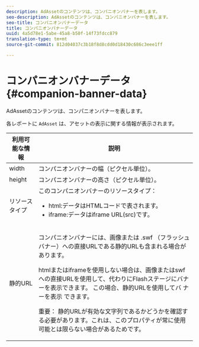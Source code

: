 ```yaml
---
description: AdAssetのコンテンツは、コンパニオンバナーを表します。
seo-description: AdAssetのコンテンツは、コンパニオンバナーを表します。
seo-title: コンパニオンバナーデータ
title: コンパニオンバナーデータ
uuid: 4a5d78e1-5abe-45a8-b50f-14f73fdcc879
translation-type: tm+mt
source-git-commit: 812d04037c3b18f8d8cdd0d18430c686c3eee1ff

---
```



# コンパニオンバナーデータ {#companion-banner-data}

AdAssetのコンテンツは、コンパニオンバナーを表します。

<!--<a id="section_D730B4FD6FD749E9860B6A07FC110552"></a>-->

各レポートに `AdAsset` は、アセットの表示に関する情報が表示されます。

<table id="table_760C885E2DCA4BE983CC57FDA7BD5B14"> 
 <thead> 
  <tr> 
   <th colname="col1" class="entry"> 利用可能な情報 </th> 
   <th colname="col2" class="entry"> 説明 </th> 
  </tr> 
 </thead>
 <tbody> 
  <tr> 
   <td colname="col1"> width </td> 
   <td colname="col2"> コンパニオンバナーの幅（ピクセル単位）。 </td> 
  </tr> 
  <tr> 
   <td colname="col1"> height </td> 
   <td colname="col2"> コンパニオンバナーの高さ（ピクセル単位）。 </td> 
  </tr> 
  <tr> 
   <td colname="col1"> リソースタイプ </td> 
   <td colname="col2">このコンパニオンバナーのリソースタイプ： 
    <ul id="ul_A067787FE49E4B6095BE0AC1D447DBB3"> 
     <li id="li_02B7224C67004095B3F6E50FD21E507E">html:データはHTMLコードで表されます。 </li> 
     <li id="li_5F37E14472424F808C6094F42009E676">iframe:データはiframe URL(src)です。 </li> 
    </ul> </td> 
  </tr> 
  <tr> 
   <td colname="col1"> 静的URL </td> 
   <td colname="col2"> <p>コンパニオンバナーには、画像または <span class="codeph"> .swf</span><span class="codeph"></span> （フラッシュバナー）への直接URLである静的URLも含まれる場合があります。 </p> <p>htmlまたはiframeを使用しない場合は、画像またはswfへの直接URLを使用して、代わりにFlashステージにバナーを表示できます。 この場合、静的URLを使用してバ <span class="codeph"> ナーを表示</span> できます。 </p> <p>重要： 静的URLが有効な文字列であるかどうかを確認する必要があります。これは、このプロパティが常に使用可能とは限らない場合があるためです。 </p> </td> 
  </tr> 
 </tbody> 
</table>

